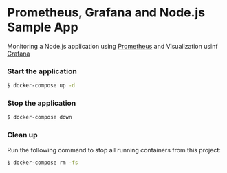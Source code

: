 # Prometheus, Grafana and Node.js Sample App

Monitoring a Node.js application using [Prometheus](https://prometheus.io) and Visualization usinf [Grafana](https://grafana.com/)

### Start the application

```bash
$ docker-compose up -d
```

### Stop the application

```bash
$ docker-compose down
```

### Clean up

Run the following command to stop all running containers from this project:

```bash
$ docker-compose rm -fs
```
